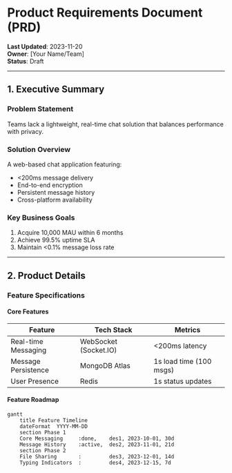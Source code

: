# Product Requirements Document (PRD)
**Last Updated**: 2023-11-20  
**Owner**: [Your Name/Team]  
**Status**: Draft  

---

## 1. Executive Summary
### Problem Statement
Teams lack a lightweight, real-time chat solution that balances performance with privacy.

### Solution Overview
A web-based chat application featuring:
- <200ms message delivery
- End-to-end encryption
- Persistent message history
- Cross-platform availability

### Key Business Goals
1. Acquire 10,000 MAU within 6 months
2. Achieve 99.5% uptime SLA
3. Maintain <0.1% message loss rate

---

## 2. Product Details
### Feature Specifications
#### Core Features
| Feature               | Tech Stack          | Metrics               |
|-----------------------|---------------------|-----------------------|
| Real-time Messaging   | WebSocket (Socket.IO) | <200ms latency       |
| Message Persistence   | MongoDB Atlas       | 1s load time (100 msgs)|
| User Presence         | Redis               | 1s status updates    |

#### Feature Roadmap
```mermaid
gantt
    title Feature Timeline
    dateFormat  YYYY-MM-DD
    section Phase 1
    Core Messaging     :done,    des1, 2023-10-01, 30d
    Message History    :active,  des2, 2023-11-01, 21d
    section Phase 2
    File Sharing       :         des3, 2023-12-01, 14d
    Typing Indicators  :         des4, 2023-12-15, 7d
